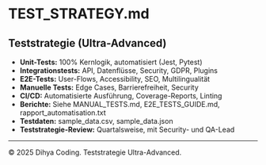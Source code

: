 # TEST_STRATEGY.md

## Teststrategie (Ultra-Advanced)
- **Unit-Tests:** 100% Kernlogik, automatisiert (Jest, Pytest)
- **Integrationstests:** API, Datenflüsse, Security, GDPR, Plugins
- **E2E-Tests:** User-Flows, Accessibility, SEO, Multilingualität
- **Manuelle Tests:** Edge Cases, Barrierefreiheit, Security
- **CI/CD:** Automatisierte Ausführung, Coverage-Reports, Linting
- **Berichte:** Siehe MANUAL_TESTS.md, E2E_TESTS_GUIDE.md, rapport_automatisation.txt
- **Testdaten:** sample_data.csv, sample_data.json
- **Teststrategie-Review:** Quartalsweise, mit Security- und QA-Lead

---
© 2025 Dihya Coding. Teststrategie Ultra-Advanced.
